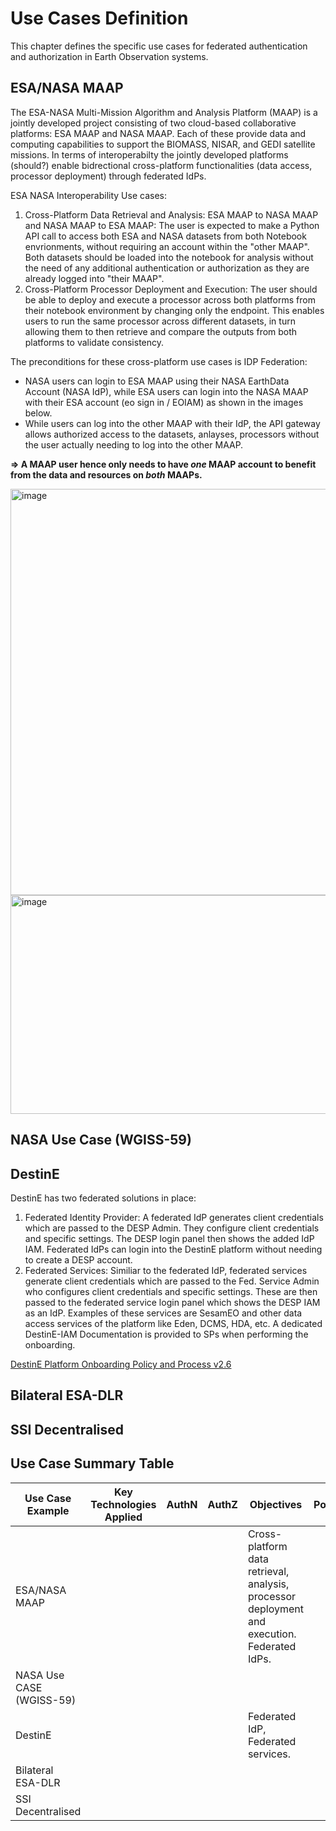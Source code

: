 # Use Cases Definition

This chapter defines the specific use cases for federated authentication and authorization in Earth Observation systems.


## ESA/NASA MAAP 

The ESA-NASA Multi-Mission Algorithm and Analysis Platform (MAAP) is a jointly developed project consisting of two cloud-based collaborative platforms: ESA MAAP and NASA MAAP. Each of these provide data and computing capabilities to support the BIOMASS, NISAR, and GEDI satellite missions.  In terms of interoperabilty the jointly developed platforms (should?) enable bidrectional cross-platform functionalities (data access, processor deployment) through federated IdPs.

ESA NASA Interoperability Use cases: 
1. Cross-Platform Data Retrieval and Analysis: ESA MAAP to NASA MAAP and NASA MAAP to ESA MAAP: The user is expected to make a Python API call to access both ESA and NASA datasets from both Notebook envrionments, without requiring an account within the "other MAAP". Both datasets should be loaded into the notebook for analysis without the need of any additional authentication or authorization as they are already logged into "their MAAP".
2. Cross-Platform Processor Deployment and Execution: The user should be able to deploy and execute a processor across both platforms from their notebook environment by changing only the endpoint. This enables users to run the same processor across different datasets, in turn allowing them to then retrieve and compare the outputs from both platforms to validate consistency.

The preconditions for these cross-platform use cases is IDP Federation: 

- NASA users can login to ESA MAAP using their NASA EarthData Account (NASA IdP), while ESA users can login into the NASA MAAP with their ESA account (eo sign in / EOIAM) as shown in the images below.
- While users can log into the other MAAP with their IdP, the API gateway allows authorized access to the datasets, anlayses, processors without the user actually needing to log into the other MAAP. 

**=> A MAAP user hence only needs to have *one* MAAP account to benefit from the data and resources on *both* MAAPs.**


<img width="1000" height="650" alt="image" src="https://github.com/user-attachments/assets/4bc950b8-a91b-4d32-937c-907d230fa6c0" />

<img width="1000" height="350" alt="image" src="https://github.com/user-attachments/assets/a7dd75ee-e8ba-4312-9cb7-398869fa9409" />



## NASA Use Case (WGISS-59) 

## DestinE 
DestinE has two federated solutions in place: 
1. Federated Identity Provider: A federated IdP generates client credentials which are passed to the DESP Admin. They configure client credentials and specific settings. The DESP login panel then shows the added IdP IAM. Federated IdPs can login into the DestinE platform without needing to create a DESP account. 
2. Federated Services: Similiar to the federated IdP, federated services generate client credentials which are passed to the Fed. Service Admin who configures client credentials and specific settings. These are then passed to the federated service login panel which shows the DESP IAM as an IdP. Examples of these services are SesamEO and other data access services of the platform like Eden, DCMS, HDA, etc. A dedicated DestinE-IAM Documentation is provided to SPs when performing the onboarding.

[DestinE Platform Onboarding Policy and Process v2.6](https://platform.destine.eu/wp-content/uploads/2024/11/DEST-SRCO-PR-2300339-Onboarding-Policy-and-Process-v2.6.pdf)

## Bilateral ESA-DLR

## SSI Decentralised


## Use Case Summary Table

| Use Case Example    | Key Technologies Applied | AuthN |AuthZ | Objectives |PoC|
| -------- | ------- | ------- |------- |------- |------- |
|     ESA/NASA MAAP     |     |  |    |   Cross-platform data retrieval, analysis, processor deployment and execution. Federated IdPs.  |   |
|NASA Use CASE (WGISS-59)  |      |     |     |     |   |
|   DestinE  |   |    |    |  Federated IdP, Federated services.  |   |
|   Bilateral ESA-DLR  |   |    |    |    |   |
|   SSI Decentralised  |   |    |    |    |   |
